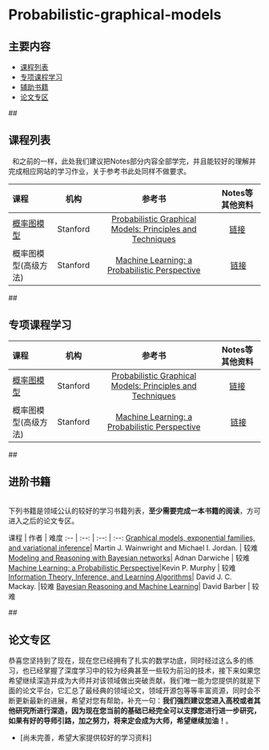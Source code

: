 # Probabilistic-graphical-models

## 主要内容
   
- [课程列表](#curriculum)
- [专项课程学习](#special_course_learning)
- [辅助书籍](#advanced_books)
- [论文专区](#papers_reading)

##<h2 id="curriculum">课程列表</h2>
   和之前的一样，此处我们建议把Notes部分内容全部学完，并且能较好的理解并完成相应网站的学习作业，关于参考书此处同样不做要求。

课程 | 机构 | 参考书 | Notes等其他资料
:-- | :--: | :--: | :--:
[概率图模型](https://www.youtube.com/watch?v=WPSQfOkb1M8&list=PL50E6E80E8525B59C)| Stanford | [Probabilistic Graphical Models: Principles and Techniques](https://github.com/JimmyLin192/GraphicalModel/blob/master/Probabilistic%20Graphical%20Models%20Principles%20and%20Techniques.pdf) |[链接](http://cs.stanford.edu/~ermon/cs228/index.html)
概率图模型(高级方法)| Stanford | [Machine Learning: a Probabilistic Perspective](https://www.amazon.com/Machine-Learning-Probabilistic-Perspective-Computation/dp/0262018020/ref=sr_1_2?ie=UTF8&qid=1336857747&sr=8-2) |  [链接](https://sites.google.com/site/cs228tspring2012/)

##<h2 id="special_course_learning">专项课程学习</h2>

课程 | 机构 | 参考书 | Notes等其他资料
:-- | :--: | :--: | :--:
[概率图模型](https://www.youtube.com/watch?v=WPSQfOkb1M8&list=PL50E6E80E8525B59C)| Stanford | [Probabilistic Graphical Models: Principles and Techniques](https://github.com/JimmyLin192/GraphicalModel/blob/master/Probabilistic%20Graphical%20Models%20Principles%20and%20Techniques.pdf) |[链接](http://cs.stanford.edu/~ermon/cs228/index.html)
概率图模型(高级方法)| Stanford | [Machine Learning: a Probabilistic Perspective](https://www.amazon.com/Machine-Learning-Probabilistic-Perspective-Computation/dp/0262018020/ref=sr_1_2?ie=UTF8&qid=1336857747&sr=8-2) |  [链接](https://sites.google.com/site/cs228tspring2012/)


##<h2 id="auxiliary_course">进阶书籍</h2>  
  下列书籍是领域公认的较好的学习书籍列表，**至少需要完成一本书籍的阅读**，方可进入之后的论文专区。

课程 | 作者 | 难度
:-- | :--: | :--: | :--:
[Graphical models, exponential families, and variational inference](https://people.eecs.berkeley.edu/~wainwrig/Papers/WaiJor08_FTML.pdf)| Martin J. Wainwright and Michael I. Jordan. | 较难
[Modeling and Reasoning with Bayesian networks](https://www.amazon.com/Modeling-Reasoning-Bayesian-Networks-Darwiche/dp/0521884381)| Adnan Darwiche | 较难
[Machine Learning: a Probabilistic Perspective](https://www.amazon.com/Machine-Learning-Probabilistic-Perspective-Computation/dp/0262018020/ref=sr_1_1?s=books&ie=UTF8&qid=1479202414&sr=1-1&keywords=Machine+Learning%3A+a+Probabilistic+Perspective)|Kevin P. Murphy | 较难
[Information Theory, Inference, and Learning Algorithms](http://www.inference.phy.cam.ac.uk/mackay/itila/book.html)| David J. C. Mackay. |较难
[Bayesian Reasoning and Machine Learning](https://www.amazon.com/Bayesian-Reasoning-Machine-Learning-Barber/dp/0521518148/ref=sr_1_1?s=books&ie=UTF8&qid=1479202565&sr=1-1&keywords=Bayesian+Reasoning+and+Machine+Learning)| David Barber | 较难



##<h2 id="papers_reading">论文专区</h2>
  恭喜您坚持到了现在，现在您已经拥有了扎实的数学功底，同时经过这么多的练习，也已经掌握了深度学习中的较为经典甚至一些较为前沿的技术，接下来如果您希望继续深造并成为大师并对该领域做出突破贡献，我们唯一能为您提供的就是下面的论文平台，它汇总了最经典的领域论文，领域开源包等等丰富资源，同时会不断更新最新的进展，希望对您有帮助，补充一句：**我们强烈建议您进入高校或者其他研究所进行深造，因为现在您当前的基础已经完全可以支撑您进行进一步研究，如果有好的导师引路，加之努力，将来定会成为大师，希望继续加油！**。

- [尚未完善，希望大家提供较好的学习资料]



